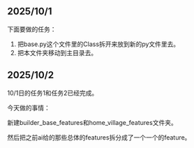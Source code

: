 ## 2025/10/1
下面要做的任务：

1. 把base.py这个文件里的Class拆开来放到新的py文件里去。
2. 把本文件夹移动到主目录去。

## 2025/10/2
10/1日的任务1和任务2已经完成。

今天做的事情：

新建builder_base_features和home_village_features文件夹。

然后把之前ai给的那些总体的features拆分成了一个一个的feature。